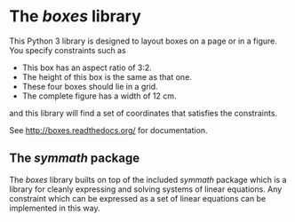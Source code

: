 # The *boxes* library

This Python 3 library is designed to layout boxes on a page or in a figure. You
specify constraints such as

- This box has an aspect ratio of 3:2.
- The height of this box is the same as that one.
- These four boxes should lie in a grid.
- The complete figure has a width of 12 cm.

and this library will find a set of coordinates that satisfies the constraints.

See http://boxes.readthedocs.org/ for documentation.

## The *symmath* package

The *boxes* library builts on top of the included *symmath* package which is a
library for cleanly expressing and solving systems of linear equations. Any
constraint which can be expressed as a set of linear equations can be
implemented in this way.
